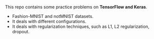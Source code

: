 
This repo contains some practice problems on **TensorFlow and Keras**. 

* Fashion-MNIST and notMNIST datasets.
* It deals with different configurations.
* It deals with regularization techniques, such as L1, L2 regularization, dropout. 


